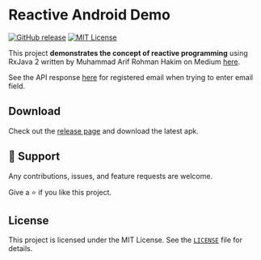 # Reactive Android Demo

[![GitHub release][release-shield]][release-url]
[![MIT License][license-shield]][license-url]

This project **demonstrates the concept of reactive programming** using RxJava 2 written by Muhammad Arif Rohman Hakim on Medium [here](https://medium.com/@rohmanhakim/mengulik-reactive-programming-di-android-bagian-1-916b111c5597).

See the API response [here](https://gist.githubusercontent.com/ariefzuhri/f56baf72bd8de6bb23bb013d5bda0f53/raw/d7d5565be93c3e009415a07e453eb333086e944a/registered-users.json) for registered email when trying to enter email field.

## Download
Check out the [release page](https://github.com/ariefzuhri/ReactiveAndroidDemo/releases) and download the latest apk.

## 🤝 Support
Any contributions, issues, and feature requests are welcome.

Give a ⭐️ if you like this project.

## License
This project is licensed under the MIT License. See the [`LICENSE`](https://github.com/ariefzuhri/ReactiveAndroidDemo/blob/master/LICENSE) file for details.

[release-shield]: https://img.shields.io/github/v/release/ariefzuhri/ReactiveAndroidDemo?include_prereleases&style=for-the-badge
[release-url]: https://github.com/ariefzuhri/ReactiveAndroidDemo/releases
[license-shield]: https://img.shields.io/github/license/ariefzuhri/ReactiveAndroidDemo?style=for-the-badge
[license-url]: https://github.com/ariefzuhri/ReactiveAndroidDemo/blob/master/LICENSE
